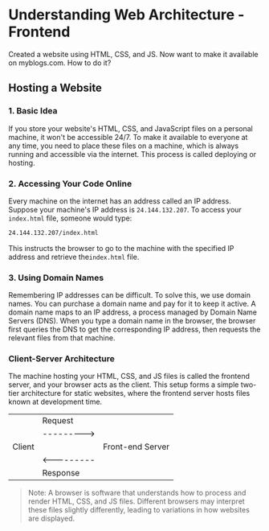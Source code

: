# Understanding Web Architecture - Frontend

Created a website using HTML, CSS, and JS. Now want to make it available on myblogs.com. How to do it?

## Hosting a Website

### 1. Basic Idea
If you store your website's HTML, CSS, and JavaScript files on a personal machine, it won't be accessible 24/7. To make it available to everyone at any time, you need to place these files on a machine, which is always running and accessible via the internet. This process is called deploying or hosting.

### 2. Accessing Your Code Online
Every machine on the internet has an address called an IP address. Suppose your machine's IP address is `24.144.132.207`. To access your `index.html` file, someone would type:
```sh
24.144.132.207/index.html
```
This instructs the browser to go to the machine with the specified IP address and retrieve the`index.html` file.

### 3. Using Domain Names
Remembering IP addresses can be difficult. To solve this, we use domain names. You can purchase a domain name and pay for it to keep it active. A domain name maps to an IP address, a process managed by Domain Name Servers (DNS). When you type a domain name in the browser, the browser first queries the DNS to get the corresponding IP address, then requests the relevant files from that machine.

### Client-Server Architecture
The machine hosting your HTML, CSS, and JS files is called the frontend server, and your browser acts as the client. This setup forms a simple two-tier architecture for static websites, where the frontend server hosts files known at development time.

| | | |
| - | - | - |
| | Request | |
| | ---------> | |
| Client| | Front-end Server |
| | <--------- | |
| | Response | |

> Note: A browser is software that understands how to process and render HTML, CSS, and JS files. Different browsers may interpret these files slightly differently, leading to variations in how websites are displayed.